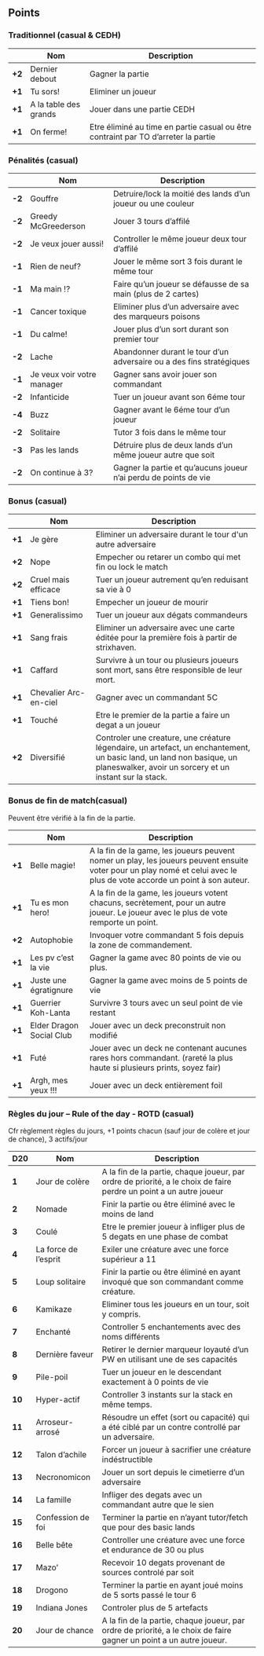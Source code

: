 

## **Points** 

### Traditionnel (casual & CEDH) 

|        | **Nom**               | **Description**                                              |
| ------ | --------------------- | ------------------------------------------------------------ |
| **+2** | Dernier debout        | Gagner la partie                                             |
| **+1** | Tu sors!              | Eliminer un joueur                                           |
| **+1** | A la table des grands | Jouer dans une partie CEDH                                   |
| **+1** | On ferme!             | Etre éliminé au time en partie casual ou être contraint par TO d’arreter la partie |

### Pénalités (casual) 

|        | **Nom**                    | **Description**                                              |
| ------ | -------------------------- | ------------------------------------------------------------ |
| **-2** | Gouffre                    | Detruire/lock la moitié des lands d’un joueur ou une couleur |
| **-2** | Greedy McGreederson        | Jouer 3 tours d’affilé                                       |
| **-2** | Je veux jouer aussi!       | Controller le même joueur deux tour d’affilé                 |
| **-1** | Rien de neuf?              | Jouer le même sort 3 fois durant le même tour                |
| **-1** | Ma main !?                 | Faire qu’un joueur se défausse de sa main (plus de 2 cartes) |
| **-1** | Cancer toxique             | Eliminer plus d’un adversaire avec des marqueurs poisons     |
| **-1** | Du calme!                  | Jouer plus d’un sort durant son premier tour                 |
| **-2** | Lache                      | Abandonner durant le tour d’un adversaire ou a des fins stratégiques |
| **-1** | Je veux voir votre manager | Gagner sans avoir jouer son commandant                       |
| **-2** | Infanticide                | Tuer un joueur avant son 6éme tour                           |
| **-4** | Buzz                       | Gagner avant le 6éme tour d’un joueur                        |
| **-2** | Solitaire                  | Tutor 3 fois dans le même tour                               |
| **-3** | Pas les lands              | Détruire plus de deux lands d’un même joueur autre que soit  |
| **-2** | On continue à 3?           | Gagner la partie et qu’aucuns joueur n’ai perdu de points de vie |

### Bonus (casual) 

|        | **Nom**               | **Description**                                              |
| ------ | --------------------- | ------------------------------------------------------------ |
| **+1** | Je gère               | Eliminer un adversaire durant le tour d'un autre adversaire  |
| **+2** | Nope                  | Empecher ou retarer un combo qui met fin ou lock le match    |
| **+2** | Cruel mais efficace   | Tuer un joueur autrement qu’en reduisant sa vie à 0          |
| **+1** | Tiens bon!            | Empecher un joueur de mourir                                 |
| **+1** | Generalissimo         | Tuer un joueur aux dégats commandeurs                        |
| **+1** | Sang frais            | Eliminer un adversaire avec une carte éditée pour la première fois à partir de strixhaven. |
| **+1** | Caffard               | Survivre à un tour ou plusieurs joueurs sont mort, sans être responsible de leur mort. |
| **+1** | Chevalier Arc-en-ciel | Gagner avec un commandant 5C                                 |
| **+1** | Touché                | Etre le premier de la partie a faire un degat a un joueur    |
| **+2** | Diversifié            | Controler une creature, une créature légendaire, un artefact, un enchantement, un basic land, un land non basique, un planeswalker, avoir un sorcery et un instant sur la stack. |

###  Bonus de fin de match(casual) 

Peuvent être vérifié à la fin de la partie. 

|        | **Nom**                  | **Description**                                              |
| ------ | ------------------------ | ------------------------------------------------------------ |
| **+1** | Belle magie!             | A la fin de la game, les joueurs peuvent nomer un play, les joueurs peuvent ensuite voter pour un play nomé et celui avec le plus de vote accorde un point à son auteur. |
| **+1** | Tu es mon hero!          | A la fin de la game, les joueurs votent chacuns, secrètement, pour un autre joueur. Le joueur avec le plus de vote remporte un point. |
| **+2** | Autophobie               | Invoquer votre commandant 5 fois depuis la zone de commandement. |
| **+1** | Les pv c’est la vie      | Gagner la game avec 80 points de vie ou plus.                |
| **+1** | Juste une égratignure    | Gagner la game avec moins de 5 points de vie                 |
| **+1** | Guerrier Koh-Lanta       | Survivre 3 tours avec un seul point de vie restant           |
| **+1** | Elder Dragon Social Club | Jouer avec un deck preconstruit non modifié                  |
| **+1** | Futé                     | Jouer avec un deck ne contenant aucunes rares hors commandant. (rareté la plus haute si plusieurs prints, soyez fair) |
| **+1** | Argh, mes yeux !!!       | Jouer avec un deck entièrement foil                          |

 

### Règles du jour – Rule of the day - ROTD (casual) 

Cfr règlement règles du jours, +1 points chacun (sauf jour de colère et jour de chance), 3 actifs/jour 

| **D20** | **Nom**              | **Description**                                              |
| ------- | -------------------- | ------------------------------------------------------------ |
| **1**   | Jour de colère       | A la fin de la partie, chaque joueur, par ordre de priorité, a le choix de faire perdre un point a un autre joueur |
| **2**   | Nomade               | Finir la partie ou être éliminé avec le moins de land        |
| **3**   | Coulé                | Etre le premier joueur à infliger plus de 5 degats en une phase de combat |
| **4**   | La force de l’esprit | Exiler une créature avec une force supérieur a 11            |
| **5**   | Loup solitaire       | Finir la partie ou être éliminé en ayant invoqué que son commandant comme créature. |
| **6**   | Kamikaze             | Eliminer tous les joueurs en un tour, soit y compris.        |
| **7**   | Enchanté             | Controller 5 enchantements avec des noms différents          |
| **8**   | Dernière faveur      | Retirer le dernier marqueur loyauté d’un PW en utilisant une de ses capacités |
| **9**   | Pile-poil            | Tuer un joueur en le descendant exactement à 0 points de vie |
| **10**  | Hyper-actif          | Controller 3 instants sur la stack en même temps.            |
| **11**  | Arroseur-arrosé      | Résoudre un effet (sort ou capacité) qui a été ciblé par un contre controllé par un adversaire. |
| **12**  | Talon d’achile       | Forcer un joueur à sacrifier une créature indéstructible     |
| **13**  | Necronomicon         | Jouer un sort depuis le cimetierre d’un adversaire           |
| **14**  | La famille           | Infliger des degats avec un commandant autre que le sien     |
| **15**  | Confession de foi    | Terminer la partie en n’ayant tutor/fetch que pour des basic lands |
| **16**  | Belle bête           | Controller une créature avec une force et endurance de 30 ou plus |
| **17**  | Mazo’                | Recevoir 10 degats provenant de sources controlé par soit    |
| **18**  | Drogono              | Terminer la partie en ayant joué moins de 5 sorts passé le tour 6 |
| **19**  | Indiana Jones        | Controler plus de 5 artefacts                                |
| **20**  | Jour de chance       | A la fin de la partie, chaque joueur, par ordre de priorité, a le choix de faire gagner un point a un autre joueur. |